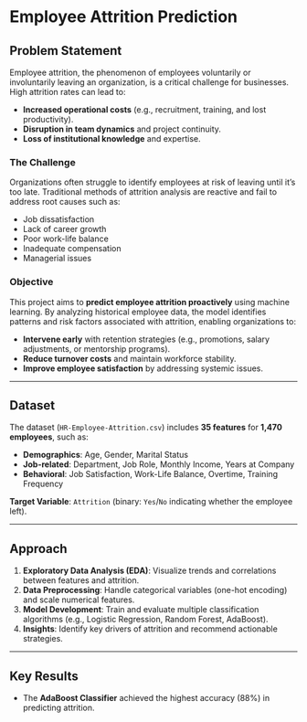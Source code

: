 # Employee Attrition Prediction

## Problem Statement

Employee attrition, the phenomenon of employees voluntarily or involuntarily leaving an organization, is a critical challenge for businesses. High attrition rates can lead to:

- **Increased operational costs** (e.g., recruitment, training, and lost productivity).
- **Disruption in team dynamics** and project continuity.
- **Loss of institutional knowledge** and expertise.

### The Challenge
Organizations often struggle to identify employees at risk of leaving until it’s too late. Traditional methods of attrition analysis are reactive and fail to address root causes such as:
- Job dissatisfaction
- Lack of career growth
- Poor work-life balance
- Inadequate compensation
- Managerial issues

### Objective
This project aims to **predict employee attrition proactively** using machine learning. By analyzing historical employee data, the model identifies patterns and risk factors associated with attrition, enabling organizations to:
- **Intervene early** with retention strategies (e.g., promotions, salary adjustments, or mentorship programs).
- **Reduce turnover costs** and maintain workforce stability.
- **Improve employee satisfaction** by addressing systemic issues.

---

## Dataset
The dataset (`HR-Employee-Attrition.csv`) includes **35 features** for **1,470 employees**, such as:
- **Demographics**: Age, Gender, Marital Status
- **Job-related**: Department, Job Role, Monthly Income, Years at Company
- **Behavioral**: Job Satisfaction, Work-Life Balance, Overtime, Training Frequency

**Target Variable**: `Attrition` (binary: `Yes`/`No` indicating whether the employee left).

---

## Approach
1. **Exploratory Data Analysis (EDA)**: Visualize trends and correlations between features and attrition.
2. **Data Preprocessing**: Handle categorical variables (one-hot encoding) and scale numerical features.
3. **Model Development**: Train and evaluate multiple classification algorithms (e.g., Logistic Regression, Random Forest, AdaBoost).
4. **Insights**: Identify key drivers of attrition and recommend actionable strategies.

---

## Key Results
- The **AdaBoost Classifier** achieved the highest accuracy (88%) in predicting attrition.
